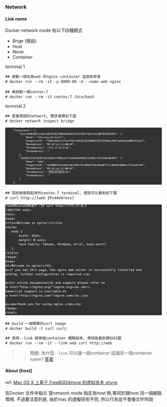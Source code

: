 
### Network

#### Link name

Docker network mode 有以下四種模式

- Brige (預設)
- Host
- None
- Container

terminal 1
```
## 啟動一個名為web 的nginx container 並拋到背景
# docker run --rm -it -p 8000:80 -d --name web nginx

## 再啟動一個centos:7
# docker run --rm -it centos:7 /bin/bash
```

terminal 2
```
## 查看預設的network, 應該會類似下圖 
# docker network inspect bridge
```
![network-01](images/network-01.png)

```
## 回到剛剛跑起來的centos:7 terminal, 應該可以看到如下圖
# curl http://[web IPv4Address]
```
![network-02](images/network-02.png)

```
## build 一個簡單的curl image
# docker build -t curl curl/
```

```
## 使用--link 將兩個container 關聯起來, 應該能看到類似02圖
# docker run --rm -it --link web curl http://web

```

>> 問題: 為什麼`--link` 可以讓一個container 認識另一個container name?
[答案](images/network-03.png)

#### About [host]

ref: [Mac OS X 上基于 FreeBSD/bhyve 的虚拟技术 xhyve](https://www.vpsee.com/2015/06/mac-os-x-hypervisor-xhyve-based-on-bhyve/)

在Docker 文件中指示
當network mode 指定為host 時,等同於跟host 同一個網路環境.
不過要注意的是, 由於mac 的虛擬技術不同, 所以行為並不會像文件所說

